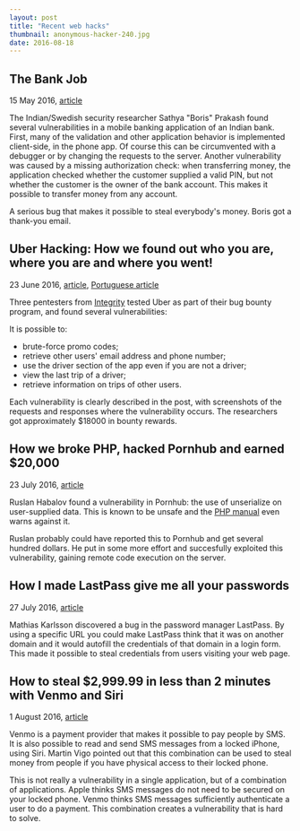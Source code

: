 ```yaml
---
layout: post
title: "Recent web hacks"
thumbnail: anonymous-hacker-240.jpg
date: 2016-08-18
---
```



## The Bank Job

15 May 2016, [article](https://boris.in/blog/2016/the-bank-job/)

The Indian/Swedish security researcher Sathya "Boris" Prakash found several vulnerabilities in a mobile banking application of an Indian bank. First, many of the validation and other application behavior is implemented client-side, in the phone app. Of course this can be circumvented with a debugger or by changing the requests to the server. Another vulnerability was caused by a missing authorization check: when transferring money, the application checked whether the customer supplied a valid PIN, but not whether the customer is the owner of the bank account. This makes it possible to transfer money from any account.

A serious bug that makes it possible to steal everybody's money. Boris got a thank-you email.

## Uber Hacking: How we found out who you are, where you are and where you went!

23 June 2016, [article](https://labs.integrity.pt/articles/uber-hacking-how-we-found-out-who-you-are-where-you-are-and-where-you-went/), [Portuguese article](http://futurebehind.com/a-boleia-dos-bugs-da-uber/)

Three pentesters from [Integrity](https://www.integrity.pt/) tested Uber as part of their bug bounty program, and found several vulnerabilities:

It is possible to:
* brute-force promo codes;
* retrieve other users' email address and phone number;
* use the driver section of the app even if you are not a driver;
* view the last trip of a driver;
* retrieve information on trips of other users.

Each vulnerability is clearly described in the post, with screenshots of the requests and responses where the vulnerability occurs. The researchers got approximately $18000 in bounty rewards.

## How we broke PHP, hacked Pornhub and earned $20,000

23 July 2016, [article](https://www.evonide.com/how-we-broke-php-hacked-pornhub-and-earned-20000-dollar/)

Ruslan Habalov found a vulnerability in Pornhub: the use of unserialize on user-supplied data. This is known to be unsafe and the [PHP manual](http://php.net/unserialize) even warns against it.

Ruslan probably could have reported this to Pornhub and get several hundred dollars. He put in some more effort and succesfully exploited this vulnerability, gaining remote code execution on the server.

## How I made LastPass give me all your passwords

27 July 2016, [article](https://labs.detectify.com/2016/07/27/how-i-made-lastpass-give-me-all-your-passwords/)

Mathias Karlsson discovered a bug in the password manager LastPass. By using a specific URL you could make LastPass think that it was on another domain and it would autofill the credentials of that domain in a login form. This made it possible to steal credentials from users visiting your web page.

## How to steal $2,999.99 in less than 2 minutes with Venmo and Siri

1 August 2016, [article](http://www.martinvigo.com/steal-2999-99-minute-venmo-siri/)

Venmo is a payment provider that makes it possible to pay people by SMS. It is also possible to read and send SMS messages from a locked iPhone, using Siri. Martin Vigo pointed out that this combination can be used to steal money from people if you have physical access to their locked phone.

This is not really a vulnerability in a single application, but of a combination of applications. Apple thinks SMS messages do not need to be secured on your locked phone. Venmo thinks SMS messages sufficiently authenticate a user to do a payment. This combination creates a vulnerability that is hard to solve.
